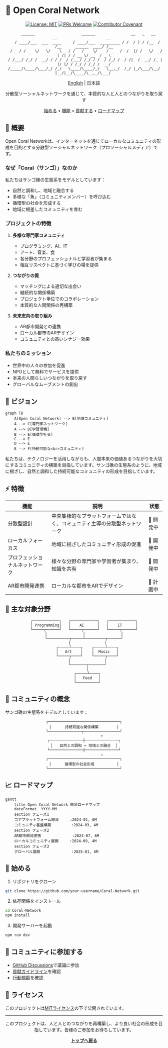# 🌊 Open Coral Network

<div align="center">

[![License: MIT](https://img.shields.io/badge/License-MIT-yellow.svg)](https://opensource.org/licenses/MIT)
[![PRs Welcome](https://img.shields.io/badge/PRs-welcome-brightgreen.svg)](CONTRIBUTING.md)
[![Contributor Covenant](https://img.shields.io/badge/Contributor%20Covenant-2.1-4baaaa.svg)](CODE_OF_CONDUCT.md)

```ascii
    ______                     ______                __   _   __     __                      __  
   / ____/___  ___  ____     / ____/___  _________ / /  / | / /__  / /__      ______  ____/ /__
  / __/ / __ \/ _ \/ __ \   / /   / __ \/ ___/ __  /  /  |/ / _ \/ __/ | /| / / __ \/ __  / _ \
 / /___/ /_/ /  __/ / / /  / /___/ /_/ / /  / /_/ /  / /|  /  __/ /_ | |/ |/ / /_/ / /_/ /  __/
/_____/\____/\___/_/ /_/   \____/\____/_/   \__,_/  /_/ |_/\___/\__/ |__/|__/\____/\__,_/\___/ 
```

[English](README_EN.md) | 日本語

分散型ソーシャルネットワークを通じて、本質的な人と人とのつながりを取り戻す

[始める](#始める) • [機能](#機能) • [貢献する](#貢献する) • [ロードマップ](#ロードマップ)

</div>

## 💫 概要

Open Coral Networkは、インターネットを通じてローカルなコミュニティの形成を目的とする分散型ソーシャルネットワーク（プロソーシャルメディア）です。

### なぜ「Coral（サンゴ）」なのか

私たちはサンゴ礁の生態系をモデルとしています：
- 自然と調和し、地域と融合する
- 多様な「魚」（コミュニティメンバー）を呼び込む
- 循環型の社会を形成する
- 地域に根差したコミュニティを育む

### プロジェクトの特徴

1. **多様な専門家コミュニティ**
   - プログラミング、AI、IT
   - アート、音楽、食
   - 各分野のプロフェッショナルと学習者が集まる
   - 相互リスペクトに基づく学びの場を提供

2. **つながりの質**
   - マッチングによる適切な出会い
   - 継続的な関係構築
   - プロジェクト単位でのコラボレーション
   - 本質的な人間関係の再構築

3. **未来志向の取り組み**
   - AR都市開発との連携
   - ローカル都市のARデザイン
   - コミュニティとの高いシナジー効果

### 私たちのミッション

- 世界中の人々の参加を促進
- NPOとして無料でサービスを提供
- 本来の人間らしいつながりを取り戻す
- グローバルなムーブメントの創出

## 🎯 ビジョン

```mermaid
graph TD
    A[Open Coral Network] --> B[地域コミュニティ]
    A --> C[専門家ネットワーク]
    A --> D[学習環境]
    B --> E[循環型社会]
    C --> E
    D --> E
    E --> F[持続可能な<br>コミュニティ]
```

私たちは、テクノロジーを活用しながらも、人間本来の価値あるつながりを大切にするコミュニティの構築を目指しています。サンゴ礁の生態系のように、地域に根ざし、自然と調和した持続可能なコミュニティの形成を目指しています。

## ⚡ 特徴

| 機能 | 説明 | 状態 |
|------|------|------|
| 分散型設計 | 中央集権的なプラットフォームではなく、コミュニティ主導の分散型ネットワーク | 🚧 開発中 |
| ローカルフォーカス | 地域に根ざしたコミュニティ形成の促進 | 🚧 開発中 |
| プロフェッショナルネットワーク | 様々な分野の専門家や学習者が集まり、知識を共有 | 🚧 開発中 |
| AR都市開発連携 | ローカルな都市をARでデザイン | 🎯 計画中 |

## 🌟 主な対象分野

<div align="center">

```ascii
┌────────────┐   ┌────────────┐   ┌────────────┐
│ Programming│   │    AI      │   │    IT      │
└─────┬──────┘   └─────┬──────┘   └─────┬──────┘
      │                │                │      
      └──────────┬─────┴─────────┬──────┘      
                 │               │              
           ┌─────┴────┐    ┌─────┴────┐        
           │   Art    │    │  Music   │        
           └─────┬────┘    └─────┬────┘        
                 │               │              
                 └───────┬───────┘              
                         │                      
                   ┌─────┴────┐                
                   │   Food   │                
                   └──────────┘                
```

</div>

## 🌿 コミュニティの概念

サンゴ礁の生態系をモデルとしています：

<div align="center">

```ascii
┌────────────────────────────────┐
│      持続可能な関係構築        │
└───────────────┬────────────────┘
                ↑
┌───────────────┼───────────────┐
│   自然との調和 → 地域との融合  │
└───────────────┼───────────────┘
                ↓
┌────────────────────────────────┐
│      循環型の社会形成          │
└────────────────────────────────┘
```

</div>

## 📈 ロードマップ

```mermaid
gantt
    title Open Coral Network 開発ロードマップ
    dateFormat  YYYY-MM
    section フェーズ1
    コアプラットフォーム開発     :2024-01, 6M
    コミュニティ基盤構築         :2024-03, 4M
    section フェーズ2
    AR都市開発連携              :2024-07, 6M
    ローカルコミュニティ展開     :2024-09, 4M
    section フェーズ3
    グローバル展開              :2025-01, 6M
```

## 🚀 始める

1. リポジトリをクローン
```bash
git clone https://github.com/your-username/Coral-Network.git
```

2. 依存関係をインストール
```bash
cd Coral-Network
npm install
```

3. 開発サーバーを起動
```bash
npm run dev
```

## 👥 コミュニティに参加する

- [GitHub Discussions](https://github.com/your-username/Coral-Network/discussions)で議論に参加
- [貢献ガイドライン](CONTRIBUTING.md)を確認
- [行動規範](CODE_OF_CONDUCT.md)を確認

## 📜 ライセンス

このプロジェクトは[MITライセンス](LICENSE)の下で公開されています。

---

<div align="center">

このプロジェクトは、人と人とのつながりを再構築し、より良い社会の形成を目指しています。皆様のご参加をお待ちしています。

**[トップへ戻る](#)**

</div>
